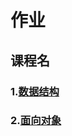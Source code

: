# 作业

## 课程名
### 1.[数据结构](https://github.com/ChineseAStar/MyHomework_On_Programming/tree/master/Data%20Structure)
### 2.[面向对象](Object-oriented)
